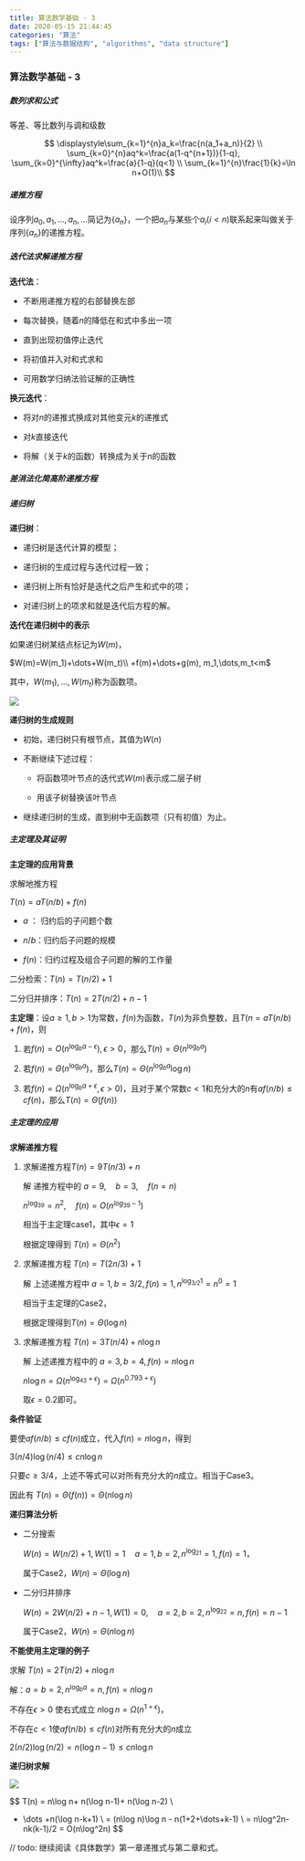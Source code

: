 ```yaml
---
title: 算法数学基础 - 3
date: 2020-05-15 21:44:45
categories: "算法"
tags: ["算法与数据结构", "algorithms", "data structure"]
---
```


### 算法数学基础 - 3

##### 数列求和公式

等差、等比数列与调和级数

$$
\displaystyle\sum_{k=1}^{n}a_k=\frac{n(a_1+a_n)}{2} \\
\sum_{k=0}^{n}aq^k=\frac{a(1-q^{n+1})}{1-q}, \sum_{k=0}^{\infty}aq^k=\frac{a}{1-q}(q<1) \\
\sum_{k=1}^{n}\frac{1}{k}=\ln n+O(1)\\
$$

##### 递推方程

设序列$a_0,a_1,\dots,a_n,\dots$简记为$\{a_n\}$，一个把$a_n$与某些个$a_i(i<n)$联系起来叫做关于序列$\{a_n\}$的递推方程。

##### 迭代法求解递推方程

**迭代法**：

+ 不断用递推方程的右部替换左部

+ 每次替换，随着$n$的降低在和式中多出一项

+ 直到出现初值停止迭代

+ 将初值并入对和式求和

+ 可用数学归纳法验证解的正确性

**换元迭代**：

+ 将对$n$的递推式换成对其他变元$k$的递推式

+ 对$k$直接迭代

+ 将解（关于$k$的函数）转换成为关于$n$的函数

##### 差消法化简高阶递推方程

##### 递归树

**递归树**：

+ 递归树是迭代计算的模型；

+ 递归树的生成过程与迭代过程一致；

+ 递归树上所有恰好是迭代之后产生和式中的项；

+ 对递归树上的项求和就是迭代后方程的解。

**迭代在递归树中的表示**

如果递归树某结点标记为$W(m)$，

$W(m)=W(m_1)+\dots+W(m_t)\\ +f(m)+\dots+g(m), m_1,\dots,m_t<m$

其中，$W(m_1),\dots,W(m_t)$称为函数项。

![](https://cdn.jsdelivr.net/gh/fred1653/Image-Hosting/img/20200515112257.png)

**递归树的生成规则**

+ 初始，递归树只有根节点，其值为$W(n)$

+ 不断继续下述过程：
  
  + 将函数项叶节点的迭代式$W(m)$表示成二层子树
  
  + 用该子树替换该叶节点

+ 继续递归树的生成，直到树中无函数项（只有初值）为止。

##### 主定理及其证明

**主定理的应用背景**

求解地推方程

$T(n)=aT(n/b)+f(n)$

+ $a$ ： 归约后的子问题个数

+ $n/b$：归约后子问题的规模

+ $f(n)$：归约过程及组合子问题的解的工作量

二分检索：$T(n)=T(n/2)+1$

二分归并排序：$T(n)=2T(n/2)+n-1$

**主定理**：设$a\ge1,b>1$为常数，$f(n)$为函数，$T(n)$为非负整数，且$T(n=aT(n/b)+f(n)$，则

1. 若$f(n)=O(n^{\log_ba-\epsilon}),\epsilon>0$，那么$T(n)=\Theta(n^{\log_ba})$

2. 若$f(n)=\Theta(n^{\log_ba})$，那么$T(n)=\Theta(n^{\log_ba}\log n)$

3. 若$f(n)=\Omega(n^{\log_ba+\epsilon},\epsilon>0)$，且对于某个常数$c<1$和充分大的$n$有$af(n/b)\le cf(n)$，那么$T(n)=\Theta(f(n))$

##### 主定理的应用

**求解递推方程**

1. 求解递推方程$T(n)=9T(n/3)+n$
   
   解 递推方程中的 $a=9,\quad b=3,\quad f(n=n)$ 
   
   $n^{\log_39}=n^2,\quad f(n)=O(n^{log_39-1})$
   
   相当于主定理case1，其中$\epsilon =1$
   
   根据定理得到 $T(n)=\Theta(n^2)$

2. 求解递推方程 $T(n)=T(2n/3)+1$
   
   解 上述递推方程中 $a=1, b=3/2,f(n)=1,n^{\log_{3/2}1}=n^0=1$
   
   相当于主定理的Case2，
   
   根据定理得到$T(n)=\Theta(\log n)$

3. 求解递推方程 $T(n)=3T(n/4)+n\log n$
   
   解 上述递推方程中的 $a=3,b=4,f(n)=n\log n$
   
   $n\log n=\Omega(n^{\log_43+\epsilon})=\Omega(n^{0.793+\epsilon})$
   
   取$\epsilon=0.2$即可。

**条件验证**

要使$af(n/b)\le cf(n)$成立，代入$f(n)=n\log n$，得到

$3(n/4)\log(n/4)\le cn\log n$

只要$c\ge 3/4$，上述不等式可以对所有充分大的$n$成立。相当于Case3。

因此有 $T(n)=\Theta(f(n))=\Theta(n\log n)$

**递归算法分析**

+ 二分搜索
  
  $W(n)=W(n/2)+1,W(1)=1\quad a=1,b=2,n^{\log_21}=1, f(n)=1$，
  
  属于Case2，$W(n)=\Theta(\log n)$

+ 二分归并排序
  
  $W(n)=2W(n/2)+n-1, W(1)=0, \quad a=2,b=2,n^{\log_22}=n,f(n)=n-1$
  
  属于Case2，$W(n)=\Theta(n\log n)$

**不能使用主定理的例子**

求解 $T(n)=2T(n/2)+n\log n$

解：$a=b=2,n^{\log_ba}=n,f(n)=n\log n$

不存在$\epsilon >0$ 使右式成立 $n\log n = \Omega(n^{1+\epsilon})$，

不存在$c<1$使$af(n/b)\le cf(n)$对所有充分大的$n$成立

$2(n/2)\log(n/2)=n(\log n-1)\le cn\log n$

**递归树求解**

![](https://cdn.jsdelivr.net/gh/fred1653/Image-Hosting/img/20200515112309.png)

$$
T(n) = n\log n+ n(\log n-1)+ n(\log n-2) \\
+ \dots +n(\log n-k+1) \\
= (n\log n)\log n - n(1+2+\dots+k-1) \\
= n\log^2n-nk(k-1)/2 = O(n\log^2n)
$$


// todo: 继续阅读《具体数学》第一章递推式与第二章和式。